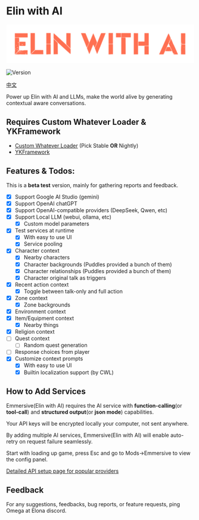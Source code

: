 # Elin with AI

![](./assets/Em_banner.png)

![Version](https://img.shields.io/badge/Version-Beta%20Testing-R?style=flat&labelColor=red&color=blue)

[中文](./README.CN.md)

Power up Elin with AI and LLMs, make the world alive by generating contextual aware conversations.

## Requires Custom Whatever Loader & YKFramework

+ [Custom Whatever Loader](https://steamcommunity.com/sharedfiles/filedetails/?id=3370512305) (Pick Stable **OR** Nightly)
+ [YKFramework](https://steamcommunity.com/sharedfiles/filedetails/?id=3400020753)

## Features & Todos:

This is a **beta test** version, mainly for gathering reports and feedback.

+ [x] Support Google AI Studio (gemini)
+ [x] Support OpenAI chatGPT
+ [x] Support OpenAI-compatible providers (DeepSeek, Qwen, etc)
+ [x] Support Local LLM (webui, ollama, etc)
  + [x] Custom model parameters 
+ [x] Test services at runtime
  + [x] With easy to use UI
  + [x] Service pooling
+ [x] Character context
  + [x] Nearby characters
  + [x] Character backgrounds (Puddles provided a bunch of them)
  + [x] Character relationships (Puddles provided a bunch of them)
  + [x] Character original talk as triggers
+ [x] Recent action context
  + [x] Toggle between talk-only and full action
+ [x] Zone context
  + [x] Zone backgrounds
+ [x] Environment context
+ [x] Item/Equipment context
  + [x] Nearby things
+ [x] Religion context
+ [ ] Quest context
  + [ ] Random quest generation
+ [ ] Response choices from player
+ [x] Customize context prompts
  + [x] With easy to use UI
  + [x] Builtin localization support (by CWL)

## How to Add Services

Emmersive(Elin with AI) requires the AI service with **function-calling**(or **tool-call**) and **structured output**(or **json mode**) capabilities.

Your API keys will be encrypted locally your computer, not sent anywhere.

By adding multiple AI services, Emmersive(Elin with AI) will enable auto-retry on request failure seamlessly.

Start with loading up game, press Esc and go to Mods->Emmersive to view the config panel.

[Detailed API setup page for popular providers]([./API_Setup.md](https://elin-modding-resources.github.io/Elin.Docs/articles/100_Mod%20Documentation/Emmersive/API_Setup))

## Feedback

For any suggestions, feedbacks, bug reports, or feature requests, ping Omega at Elona discord.
